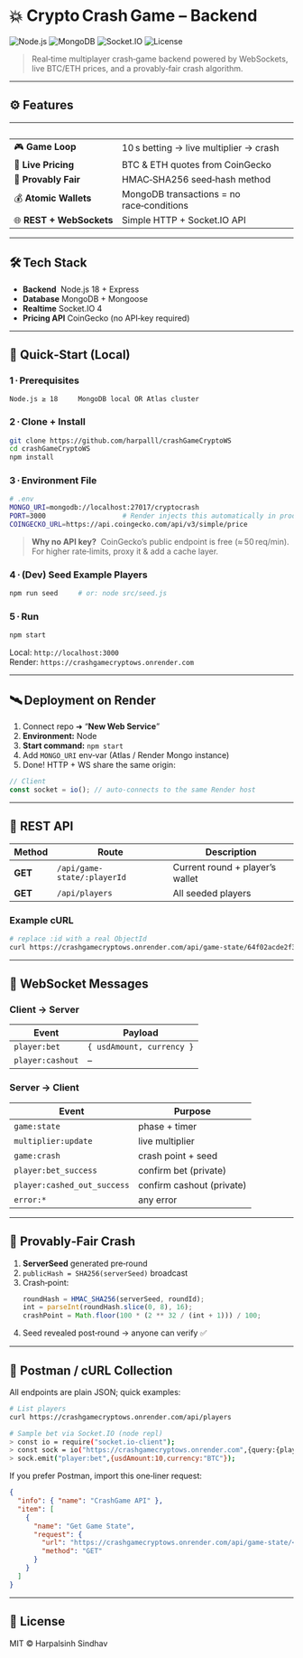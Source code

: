 # 💥 Crypto Crash Game – Backend

![Node.js](https://img.shields.io/badge/Node.js-18.x-green?logo=node.js)
![MongoDB](https://img.shields.io/badge/MongoDB-Mongoose-brightgreen?logo=mongodb)
![Socket.IO](https://img.shields.io/badge/WebSockets-Socket.IO-purple?logo=socket.io)
![License](https://img.shields.io/badge/license-MIT-blue)

> Real‑time multiplayer crash‑game backend powered by WebSockets, live BTC/ETH prices, and a provably‑fair crash algorithm.

---

## ⚙️ Features

|                          |                                           |
| ------------------------ | ----------------------------------------- |
| 🎮 **Game Loop**         | 10 s betting → live multiplier → crash    |
| 💱 **Live Pricing**      | BTC & ETH quotes from CoinGecko           |
| 🔐 **Provably Fair**     | HMAC‑SHA256 seed‑hash method              |
| 💰 **Atomic Wallets**    | MongoDB transactions = no race‑conditions |
| 🌐 **REST + WebSockets** | Simple HTTP + Socket.IO API               |

---

## 🛠 Tech Stack

- **Backend**  Node.js 18 + Express
- **Database** MongoDB + Mongoose
- **Realtime** Socket.IO 4
- **Pricing API** CoinGecko (no API‑key required)

---

## 🚀 Quick‑Start (Local)

### 1 · Prerequisites

```text
Node.js ≥ 18     MongoDB local OR Atlas cluster
```

### 2 · Clone + Install

```bash
git clone https://github.com/harpalll/crashGameCryptoWS
cd crashGameCryptoWS
npm install
```

### 3 · Environment File

```bash
# .env
MONGO_URI=mongodb://localhost:27017/cryptocrash
PORT=3000                   # Render injects this automatically in prod
COINGECKO_URL=https://api.coingecko.com/api/v3/simple/price
```

> **Why no API key?**  CoinGecko’s public endpoint is free (≈ 50 req/min).  
> For higher rate‑limits, proxy it & add a cache layer.

### 4 · (Dev) Seed Example Players

```bash
npm run seed     # or: node src/seed.js
```

### 5 · Run

```bash
npm start
```

Local: `http://localhost:3000`  
Render: `https://crashgamecryptows.onrender.com`

---

## 🛰 Deployment on Render

1. Connect repo ➜ “**New Web Service**”
2. **Environment:** Node
3. **Start command:** `npm start`
4. Add `MONGO_URI` env‑var (Atlas / Render Mongo instance)
5. Done! HTTP + WS share the same origin:

```js
// Client
const socket = io(); // auto‑connects to the same Render host
```

---

## 📡 REST API

| Method  | Route                       | Description                     |
| ------- | --------------------------- | ------------------------------- |
| **GET** | `/api/game-state/:playerId` | Current round + player’s wallet |
| **GET** | `/api/players`              | All seeded players              |

### Example cURL

```bash
# replace :id with a real ObjectId
curl https://crashgamecryptows.onrender.com/api/game-state/64f02acde2f3f0c8c0f13b91
```

---

## 🔌 WebSocket Messages

### Client → Server

| Event            | Payload                   |
| ---------------- | ------------------------- |
| `player:bet`     | `{ usdAmount, currency }` |
| `player:cashout` | –                         |

### Server → Client

| Event                       | Purpose                   |
| --------------------------- | ------------------------- |
| `game:state`                | phase + timer             |
| `multiplier:update`         | live multiplier           |
| `game:crash`                | crash point + seed        |
| `player:bet_success`        | confirm bet (private)     |
| `player:cashed_out_success` | confirm cashout (private) |
| `error:*`                   | any error                 |

---

## 🎲 Provably‑Fair Crash

1. **ServerSeed** generated pre‑round
2. `publicHash = SHA256(serverSeed)` broadcast
3. Crash‑point:
   ```js
   roundHash = HMAC_SHA256(serverSeed, roundId);
   int = parseInt(roundHash.slice(0, 8), 16);
   crashPoint = Math.floor(100 * (2 ** 32 / (int + 1))) / 100;
   ```
4. Seed revealed post‑round → anyone can verify ✅

---

## 🧪 Postman / cURL Collection

All endpoints are plain JSON; quick examples:

```bash
# List players
curl https://crashgamecryptows.onrender.com/api/players

# Sample bet via Socket.IO (node repl)
> const io = require("socket.io-client");
> const sock = io("https://crashgamecryptows.onrender.com",{query:{playerId:"<ObjectId>"}})
> sock.emit("player:bet",{usdAmount:10,currency:"BTC"});
```

If you prefer Postman, import this one‑liner request:

```json
{
  "info": { "name": "CrashGame API" },
  "item": [
    {
      "name": "Get Game State",
      "request": {
        "url": "https://crashgamecryptows.onrender.com/api/game-state/<playerId>",
        "method": "GET"
      }
    }
  ]
}
```

---

## 📝 License

MIT © Harpalsinh Sindhav
